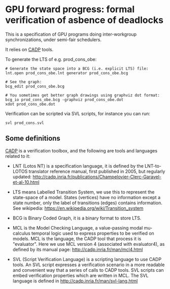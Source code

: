 # GPU forward progress: formal verification of asbence of deadlocks

This is a specification of GPU programs doing inter-workgroup synchronizations,
under semi-fair schedulers.

It relies on [CADP](http://cadp.inria.fr/) tools.

To generate the LTS of e.g. prod_cons_obe:

```
# Generate the state space into a BCG (i.e. explicit LTS) file:
lnt.open prod_cons_obe.lnt generator prod_cons_obe.bcg

# See the graph:
bcg_edit prod_cons_obe.bcg

# You sometimes get better graph drawings using graphviz dot format:
bcg_io prod_cons_obe.bcg -graphviz prod_cons_obe.dot
xdot prod_cons_obe.dot
```

Verification can be scripted via SVL scripts, for instance you can run:

```
svl prod_cons.svl
```

## Some definitions

[CADP](http://cadp.inria.fr/) is a verification toolbox, and the following are
tools and languages related to it:

- LNT (Lotos NT) is a specification language, it is defined by the LNT-to-LOTOS
  translator reference manual, first published in 2005, but regularly updated:
  http://cadp.inria.fr/publications/Champelovier-Clerc-Garavel-et-al-10.html

- LTS means Labelled Transition System, we use this to represent the state-space
  of a model. States (vertices) have no information except a state number, only
  the label of transitions (edges) contains information. See wikipedia:
  https://en.wikipedia.org/wiki/Transition_system

- BCG is Binary Coded Graph, it is a binary format to store LTS.

- MCL is the Model Checking Language, a value-passing modal mu-calculus temporal
  logic used to express properties to be verified on models. MCL is the
  language, the CADP tool that process it is "evaluator". Here we use MCL
  version 4 (associated with evaluator4), as defined by its manual page:
  http://cadp.inria.fr/man/mcl4.html

- SVL (Script Verification Language) is a scripting language to use CADP
  tools. An SVL script expresses a verification scenario in a more readable and
  convenient way that a series of calls to CADP tools. SVL scripts can embed
  verification properties which are written in MCL. The SVL language is defined
  in http://cadp.inria.fr/man/svl-lang.html
